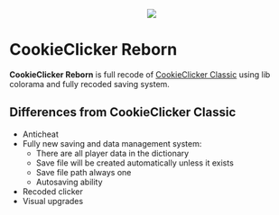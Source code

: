 <p align=center>
    <img src="logo.jpg">
</p>
    
# CookieClicker Reborn

**CookieClicker Reborn** is full recode of <a href="https://github.com/watermelon46/CookieClicker">CookieClicker Classic</a>
using lib colorama and fully recoded saving system.

## Differences from CookieClicker Classic

- Anticheat
- Fully new saving and data management system:
  - There are all player data in the dictionary
  - Save file will be created automatically unless it exists
  - Save file path always one
  - Autosaving ability
- Recoded clicker
- Visual upgrades